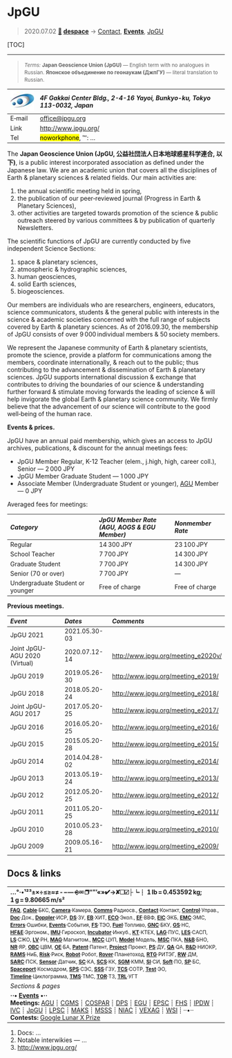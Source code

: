 # JpGU
> 2020.07.02 **[🚀](../index/index.md) [despace](index.md)** → [Contact](contact.md), **[Events](event.md)**, [JpGU](jpgu.md)

[TOC]

---

> <small>*Terms:* **Japan Geoscience Union (JpGU)** — English term with no analogues in Russian. **Японское объединение по геонаукам (ДжпГУ)** — literal translation to Russian.</small>

|[![](f/contact/j/jpgu_logo1_thumb.jpg)](f/contact/j/jpgu_logo1.png)|*4F Gakkai Center Bldg., 2-4-16 Yayoi, Bunkyo-ku, Tokyo 113-0032, Japan*|
|:--|:--|
|E‑mail| <office@jpgu.org> |
|Link| <http://www.jpgu.org/> |
|Tel| <mark>noworkphone</mark>, ℻: … |

The **Japan Geoscience Union (JpGU, 公益社団法人日本地球惑星科学連合, 以下)**, is a public interest incorporated association as defined under the Japanese law. We are an academic union that covers all the disciplines of Earth & planetary sciences & related fields. Our main activities are:

   1. the annual scientific meeting held in spring,
   1. the publication of our peer‑reviewed journal (Progress in Earth & Planetary Sciences),
   1. other activities are targeted towards promotion of the science & public outreach steered by various committees & by publication of quarterly Newsletters.

The scientific functions of JpGU are currently conducted by five independent Science Sections:

   1. space & planetary sciences,
   1. atmospheric & hydrographic sciences,
   1. human geosciences,
   1. solid Earth sciences,
   1. biogeosciences.

Our members are individuals who are researchers, engineers, educators, science communicators, students & the general public with interests in the science & academic societies concerned with the full range of subjects covered by Earth & planetary sciences. As of 2016.09.30, the membership of JpGU consists of over 9 000 individual members & 50 society members.

We represent the Japanese community of Earth & planetary scientists, promote the science, provide a platform for communications among the members, coordinate internationally, & reach out to the public; thus contributing to the advancement & dissemination of Earth & planetary sciences. JpGU supports international discussion & exchange that contributes to driving the boundaries of our science & understanding further forward & stimulate moving forwards the leading of science & will help invigorate the global Earth & planetary science community. We firmly believe that the advancement of our science will contribute to the good well‑being of the human race.

**Events & prices.**

JpGU have an annual paid membership, which gives an access to JpGU archives, publications, & discount for the annual meetings fees:

   - JpGU Member Regular, K-12 Teacher (elem., j.high, high, career coll.), Senior — 2 000 JPY
   - JpGU Member Graduate Student — 1 000 JPY
   - Associate Member (Undergraduate Student or younger), [AGU](agu.md) Member — 0 JPY

Averaged fees for meetings:

|*Category*|*JpGU Member Rate<br> (AGU, AOGS & EGU Member)*|*Nonmember Rate*|
|:--|:--|:--|
| Regular | 14 300 JPY | 23 100 JPY |
| School Teacher | 7 700 JPY | 14 300 JPY |
| Graduate Student | 7 700 JPY | 14 300 JPY |
| Senior (70 or over) | 7 700 JPY | — |
| Undergraduate Student or younger | Free of charge | Free of charge |

**Previous meetings.**

|*Event*|*Dates*|*Comments*|
|:--|:--|:--|
| JpGU 2021 | 2021.05.30-03 |  |
| Joint JpGU-AGU 2020 (Virtual) | 2020.07.12-14 | <http://www.jpgu.org/meeting_e2020v/> |
| JpGU 2019 | 2019.05.26-30 | <http://www.jpgu.org/meeting_e2019/> |
| JpGU 2018 | 2018.05.20-24 | <http://www.jpgu.org/meeting_e2018/> |
| Joint JpGU-AGU 2017 | 2017.05.20-25 | <http://www.jpgu.org/meeting_e2017/> |
| JpGU 2016 | 2016.05.20-25 | <http://www.jpgu.org/meeting_e2016/> |
| JpGU 2015 | 2015.05.20-28 | <http://www.jpgu.org/meeting_e2015/> |
| JpGU 2014 | 2014.04.28-02 | <http://www.jpgu.org/meeting_e2014/> |
| JpGU 2013 | 2013.05.19-24 | <http://www.jpgu.org/meeting_e2013/> |
| JpGU 2012 | 2012.05.20-25 | <http://www.jpgu.org/meeting_e2012/> |
| JpGU 2011 | 2011.05.20-25 | <http://www.jpgu.org/meeting_e2011/> |
| JpGU 2010 | 2010.05.23-28 | <http://www.jpgu.org/meeting_e2010/> |
| JpGU 2009 | 2009.05.16-21 | <http://www.jpgu.org/meeting_e2009/> |



## Docs & links
|…°·•¹²³±×÷≤≥≈≠ ‑ −— ⎆✉ ❐“”’«»✔→✘☐☑├┕┆ 1 lb = 0.453592 kg; 1 g = 9.80665 m/s²|
|:--|
|<small>**[FAQ](faq.md)**, **[Cable](cable.md)**·БКС, **[Camera](camera.md)**·Камера, **[Comms](comms.md)**·Радиосв., **[Contact](contact.md)**·Контакт, **[Control](control.md)**·Управ., **[Doc](doc.md)**·Док., **[Doppler](doppler.md)**·ИСР, **[DS](ds.md)**·ЗУ, **[EB](eb.md)**·ХИТ, **[ECO](ecology.md)**·Экол., **[EF](ef.md)**·ВВФ, **[ElC](elc.md)**·ЭКБ, **[EMC](emc.md)**·ЭМС, **[Errors](error.md)**·Ошибки, **[Events](event.md)**·События, **[FS](fs.md)**·ТЭО, **[Fuel](fuel.md)**·Топливо, **[GNC](gnc.md)**·БКУ, **[GS](scs.md)**·НС, **[HF&E](hfe.md)**·Эргоном., **[IMU](imu.md)**·Гироскоп, **[Incubator](incubator.md)**·Инкуб., **[KT](kt.md)**·КТЕХ, **[LAG](lag.md)**·ПУC, **[LES](les.md)**·САСП, **[LS](ls.md)**·СЖО, **[LV](lv.md)**·РН, **[MAG](mag.md)**·Магнитом., **[MCC](mcc.md)**·ЦУП, **[Model](model.md)**·Модель, **[MSC](sc.md)**·ПКА, **[N&B](nnb.md)**·БНО, **[NR](nr.md)**·ЯР, **[OBC](obc.md)**·ЦВМ, **[OE](oe.md)**·БА, **[Patent](патент.md)**·Патент, **[Project](project.md)**·Проект, **[PS](ps.md)**·ДУ, **[QA](quality.md)**·QA, **[R&D](rnd.md)**·НИОКР, **[RAMS](rams.md)**·НиБ, **[Risk](risk.md)**·Риск, **[Robot](robotics.md)**·Робот, **[Rover](rover.md)**·Планетоход, **[RTG](rtg.md)**·РИТЭГ, **[RW](rw.md)**·ДМ, **[SARC](sarc.md)**·ПСК, **[Sensor](sensor.md)**·Датчик, **[SC](sc.md)**·КА, **[SCS](scs.md)**·КК, **[SGM](sgm.md)**·КММ, **[SI](si.md)**·СИ, **[Soft](soft.md)**·ПО, **[SP](sp.md)**·БС, **[Spaceport](spaceport.md)**·Космодром, **[SPS](sps.md)**·СЭС, **[SSS](sss.md)**·ГЗУ, **[TCS](tcs.md)**·СОТР, **[Test](test.md)**·ЭО, **[Timeline](timeline.md)**·Циклограмма, **[TMS](tms.md)**·ТМС, **[TOR](tor.md)**·ТЗ, **[TRL](trl.md)**·УГТ</small>|
|*Sections & pages*|
|**··• [Events](event.md) •··**<br> **Meetings:** [AGU](agu.md) ┊ [CGMS](cgms.md) ┊ [COSPAR](cospar.md) ┊ [DPS](dps.md) ┊ [EGU](egu.md) ┊ [EPSC](epsc.md) ┊ [FHS](fhs.md) ┊ [IPDW](ipdw.md) ┊ [IVC](ivc.md) ┊ [JpGU](jpgu.md) ┊ [LPSC](lpsc.md) ┊ [MAKS](maks.md) ┊ [MSSS](msss.md) ┊ [NIAC](niac_program.md) ┊ [VEXAG](vexag.md) ┊ [WSI](wsi.md) ┊ ··•·· **Contests:** [Google Lunar X Prize](google_lunar_x_prize.md) |

   1. Docs: …
   1. Notable interwikies — …
   1. <http://www.jpgu.org/>
